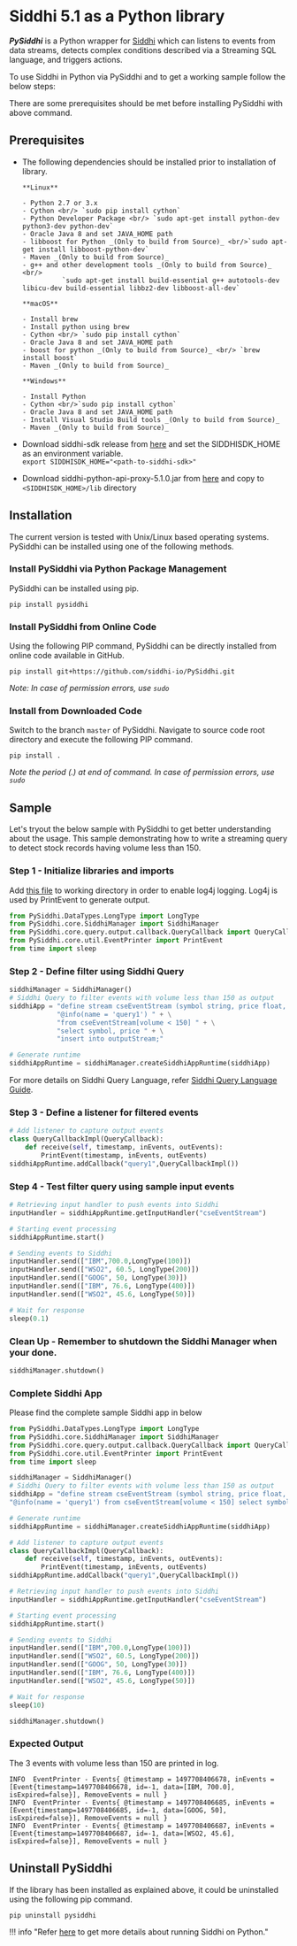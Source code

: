 # Siddhi 5.1 as a Python library

***PySiddhi*** is a Python wrapper for [Siddhi](https://siddhi-io.github.io/siddhi/) which can listens to events from data streams, detects complex conditions described via a Streaming SQL language, and triggers actions.
 
To use Siddhi in Python via PySiddhi and to get a working sample follow the below steps:
 
There are some prerequisites should be met before installing PySiddhi with above command.

## Prerequisites

- The following dependencies should be installed prior to installation of library.
  
      **Linux**
      
      - Python 2.7 or 3.x
      - Cython <br/> `sudo pip install cython`
      - Python Developer Package <br/> `sudo apt-get install python-dev python3-dev python-dev`
      - Oracle Java 8 and set JAVA_HOME path
      - libboost for Python _(Only to build from Source)_ <br/>`sudo apt-get install libboost-python-dev` 
      - Maven _(Only to build from Source)_
      - g++ and other development tools _(Only to build from Source)_ <br/>
                `sudo apt-get install build-essential g++ autotools-dev libicu-dev build-essential libbz2-dev libboost-all-dev`
  
      **macOS**
      
      - Install brew
      - Install python using brew
      - Cython <br/> `sudo pip install cython`
      - Oracle Java 8 and set JAVA_HOME path
      - boost for python _(Only to build from Source)_ <br/> `brew install boost`
      - Maven _(Only to build from Source)_
  
      **Windows**
      
      - Install Python 
      - Cython <br/>`sudo pip install cython`
      - Oracle Java 8 and set JAVA_HOME path
      - Install Visual Studio Build tools _(Only to build from Source)_
      - Maven _(Only to build from Source)_
    
- Download siddhi-sdk release from [here](https://github.com/siddhi-io/siddhi-sdk/releases) and set the SIDDHISDK_HOME as an environment variable. <br/> `export SIDDHISDK_HOME="<path-to-siddhi-sdk>"`
- Download siddhi-python-api-proxy-5.1.0.jar from [here](https://github.com/siddhi-io/PySiddhi/releases) and copy to `<SIDDHISDK_HOME>/lib` directory

## Installation

The current version is tested with Unix/Linux based operating systems. 
PySiddhi can be installed using one of the following methods.

### Install PySiddhi via Python Package Management

PySiddhi can be installed using pip.
 
```
pip install pysiddhi
```

### Install PySiddhi from Online Code

Using the following PIP command, PySiddhi can be directly installed from online code available in GitHub.
```
pip install git+https://github.com/siddhi-io/PySiddhi.git
```
*Note: In case of permission errors, use `sudo`*

### Install from Downloaded Code
Switch to the branch `master` of PySiddhi.
Navigate to source code root directory and execute the following PIP command.

```
pip install .
```
*Note the period (.) at end of command. In case of permission errors, use `sudo`*

## Sample

Let's tryout the below sample with PySiddhi to get better understanding about the usage.
This sample demonstrating how to write a streaming query to detect stock records having volume less than 150. 

### Step 1 - Initialize libraries and imports

Add [this file](https://github.com/siddhi-io/PySiddhi/blob/master/log4j.xml) to working directory in order to enable log4j 
logging. Log4j is used by PrintEvent to generate output.

```python
from PySiddhi.DataTypes.LongType import LongType
from PySiddhi.core.SiddhiManager import SiddhiManager
from PySiddhi.core.query.output.callback.QueryCallback import QueryCallback
from PySiddhi.core.util.EventPrinter import PrintEvent
from time import sleep
```

### Step 2 - Define filter using Siddhi Query

```python
siddhiManager = SiddhiManager()
# Siddhi Query to filter events with volume less than 150 as output
siddhiApp = "define stream cseEventStream (symbol string, price float, volume long);" + \
            "@info(name = 'query1') " + \
            "from cseEventStream[volume < 150] " + \
            "select symbol, price " + \
            "insert into outputStream;"

# Generate runtime
siddhiAppRuntime = siddhiManager.createSiddhiAppRuntime(siddhiApp)
```

For more details on Siddhi Query Language, refer [Siddhi Query Language Guide](https://siddhi.io/en/v5.1/docs/query-guide/).

### Step 3 - Define a listener for filtered events

```python
# Add listener to capture output events
class QueryCallbackImpl(QueryCallback):
    def receive(self, timestamp, inEvents, outEvents):
        PrintEvent(timestamp, inEvents, outEvents)
siddhiAppRuntime.addCallback("query1",QueryCallbackImpl())
```

### Step 4 - Test filter query using sample input events

```python
# Retrieving input handler to push events into Siddhi
inputHandler = siddhiAppRuntime.getInputHandler("cseEventStream")

# Starting event processing
siddhiAppRuntime.start()

# Sending events to Siddhi
inputHandler.send(["IBM",700.0,LongType(100)])
inputHandler.send(["WSO2", 60.5, LongType(200)])
inputHandler.send(["GOOG", 50, LongType(30)])
inputHandler.send(["IBM", 76.6, LongType(400)])
inputHandler.send(["WSO2", 45.6, LongType(50)])

# Wait for response
sleep(0.1)
```

### Clean Up - Remember to shutdown the Siddhi Manager when your done.

```python
siddhiManager.shutdown()
```

### Complete Siddhi App

Please find the complete sample Siddhi app in below

```python
from PySiddhi.DataTypes.LongType import LongType
from PySiddhi.core.SiddhiManager import SiddhiManager
from PySiddhi.core.query.output.callback.QueryCallback import QueryCallback
from PySiddhi.core.util.EventPrinter import PrintEvent
from time import sleep

siddhiManager = SiddhiManager()
# Siddhi Query to filter events with volume less than 150 as output
siddhiApp = "define stream cseEventStream (symbol string, price float, volume long); " + \
"@info(name = 'query1') from cseEventStream[volume < 150] select symbol,price insert into outputStream;"

# Generate runtime
siddhiAppRuntime = siddhiManager.createSiddhiAppRuntime(siddhiApp)

# Add listener to capture output events
class QueryCallbackImpl(QueryCallback):
    def receive(self, timestamp, inEvents, outEvents):
        PrintEvent(timestamp, inEvents, outEvents)
siddhiAppRuntime.addCallback("query1",QueryCallbackImpl())

# Retrieving input handler to push events into Siddhi
inputHandler = siddhiAppRuntime.getInputHandler("cseEventStream")

# Starting event processing
siddhiAppRuntime.start()

# Sending events to Siddhi
inputHandler.send(["IBM",700.0,LongType(100)])
inputHandler.send(["WSO2", 60.5, LongType(200)])
inputHandler.send(["GOOG", 50, LongType(30)])
inputHandler.send(["IBM", 76.6, LongType(400)])
inputHandler.send(["WSO2", 45.6, LongType(50)])

# Wait for response
sleep(10)

siddhiManager.shutdown()

```

### Expected Output

The 3 events with volume less than 150 are printed in log.

```log
INFO  EventPrinter - Events{ @timestamp = 1497708406678, inEvents = [Event{timestamp=1497708406678, id=-1, data=[IBM, 700.0], isExpired=false}], RemoveEvents = null }
INFO  EventPrinter - Events{ @timestamp = 1497708406685, inEvents = [Event{timestamp=1497708406685, id=-1, data=[GOOG, 50], isExpired=false}], RemoveEvents = null }
INFO  EventPrinter - Events{ @timestamp = 1497708406687, inEvents = [Event{timestamp=1497708406687, id=-1, data=[WSO2, 45.6], isExpired=false}], RemoveEvents = null }
```

## Uninstall PySiddhi
If the library has been installed as explained above, it could be uninstalled using the following pip command.
```
pip uninstall pysiddhi
```

!!! info "Refer [here](https://siddhi-io.github.io/PySiddhi/) to get more details about running Siddhi on Python."

